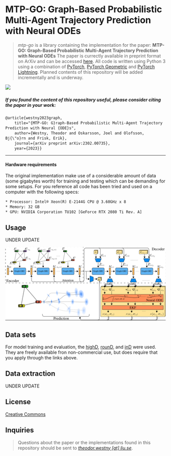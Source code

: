 # MTP-GO: Graph-Based Probabilistic Multi-Agent Trajectory Prediction with Neural ODEs
> _mtp-go_ is a library containing the implementation for the paper: 
> **MTP-GO: Graph-Based Probabilistic Multi-Agent Trajectory Prediction with Neural ODEs**
> The paper is currectly available in preprint format on ArXiv and can be accessed [here](https://arxiv.org/abs/2302.00735).
> All code is written using Python 3 using a combination of [PyTorch](https://pytorch.org/), [PyTorch Geometric](https://pytorch-geometric.readthedocs.io/en/latest/) and [PyTorch Lightning](https://pytorch-lightning.readthedocs.io/en/latest/).
> Planned contents of this repository will be added incrementally and is underway.

![](img/first-page.png)


##### If you found the content of this repository useful, please consider citing the paper in your work:
```
@article{westny2023graph,
	title="{MTP-GO: G}raph-Based Probabilistic Multi-Agent Trajectory Prediction with Neural {ODE}s",
	author={Westny, Theodor and Oskarsson, Joel and Olofsson, Bj{\"o}rn and Frisk, Erik},
	journal={arXiv preprint arXiv:2302.00735},
	year={2023}}
```
***

#### Hardware requirements

The original implementation make use of a considerable amount of data (some gigabytes worth) for training and testing which can be demanding for some setups. For you reference all code has been tried and used on a computer with the following specs:
```
* Processor: Intel® Xeon(R) E-2144G CPU @ 3.60GHz x 8
* Memory: 32 GB
* GPU: NVIDIA Corporation TU102 [GeForce RTX 2080 Ti Rev. A]
```

## Usage

UNDER UPDATE

![](img/model.png)

## Data sets

For model training and evaluation, the [highD](https://www.highd-dataset.com/), [rounD](https://www.round-dataset.com/), and [inD](https://www.ind-dataset.com/) were used.
They are freely available fron non-commercial use, but does require that you apply through the links above.

## Data extraction 

UNDER UPDATE

## License
[Creative Commons](https://creativecommons.org/licenses/by-sa/4.0/)

## Inquiries
> Questions about the paper or the implementations found in this repository should be sent to [_theodor.westny [at] liu.se_](https://liu.se/en/employee/thewe60).
